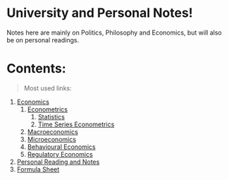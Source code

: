 # University and Personal Notes!
Notes here are mainly on Politics, Philosophy and Economics, but will also be on personal readings.
# Contents:
>Most used links:
1. [Economics](Economics/)
	1. [Econometrics](Economics/Econometrics%20and%20Statistics/Econometrics)
		1. [Statistics](Economics/Econometrics%20and%20Statistics/Statistics)
		2. [Time Series Econometrics](Economics/Econometrics%20and%20Statistics/Econometrics/Third%20Year)
	2. [Macroeconomics](Economics/Macroeconomics)
	3. [Microeconomics](Economics/Microeconomics)
	4. [Behavioural Economics](Economics/Behavioural%20Economics)
	5. [Regulatory Economics](Economics/Public%20Enterprise%20and%20Reg)
2. [Personal Reading and Notes](Personal%20Readings)
3. [Formula Sheet](Economics/Maths/Formula%20Sheet)